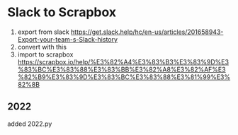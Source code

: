 # Slack to Scrapbox

1. export from slack https://get.slack.help/hc/en-us/articles/201658943-Export-your-team-s-Slack-history
2. convert with this
3. import to scrapbox https://scrapbox.io/help/%E3%82%A4%E3%83%B3%E3%83%9D%E3%83%BC%E3%83%88%E3%83%BB%E3%82%A8%E3%82%AF%E3%82%B9%E3%83%9D%E3%83%BC%E3%83%88%E3%81%99%E3%82%8B

## 2022

added 2022.py